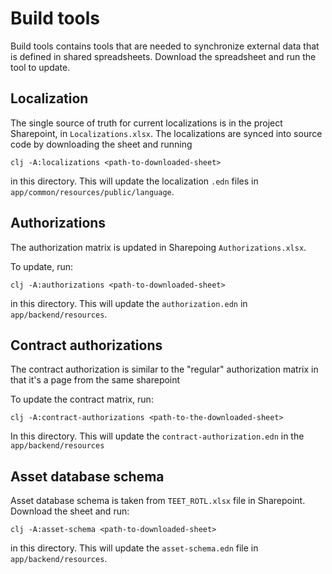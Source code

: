 # Build tools

Build tools contains tools that are needed to synchronize external data that is defined in shared
spreadsheets. Download the spreadsheet and run the tool to update.

## Localization

The single source of truth for current localizations is in the project
Sharepoint, in `Localizations.xlsx`. The localizations are synced into
source code by downloading the sheet and running

``` shell
clj -A:localizations <path-to-downloaded-sheet>
```

in this directory. This will update the localization `.edn` files in
`app/common/resources/public/language`.

## Authorizations

The authorization matrix is updated in Sharepoing `Authorizations.xlsx`.

To update, run:

```shell
clj -A:authorizations <path-to-downloaded-sheet>
```

in this directory. This will update the `authorization.edn` in
`app/backend/resources`.

## Contract authorizations

The contract authorization is similar to the "regular" authorization matrix in that it's a page from the same sharepoint

To update the contract matrix, run:

```shell
clj -A:contract-authorizations <path-to-the-downloaded-sheet>
```

In this directory. This will update the `contract-authorization.edn` in the `app/backend/resources`


## Asset database schema

Asset database schema is taken from `TEET_ROTL.xlsx` file in Sharepoint.
Download the sheet and run:

```shell
clj -A:asset-schema <path-to-downloaded-sheet>
```

in this directory. This will update the `asset-schema.edn` file in
`app/backend/resources`.
